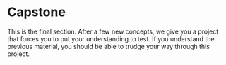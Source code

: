 # Capstone

This is the final section. After a few new concepts, we give you a project that forces you to put your understanding to test. If you understand the previous material, you should be able to trudge your way through this project.
